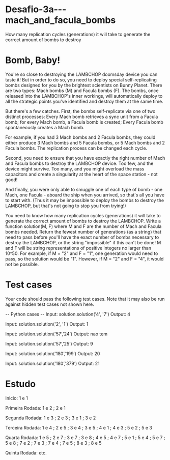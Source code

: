 # Desafio-3a---mach_and_facula_bombs
How many replication cycles (generations) it will take to generate the correct amount of bombs to destroy

Bomb, Baby!
===========
You're so close to destroying the LAMBCHOP doomsday device you can taste it! But in order to do so, you need to deploy special self-replicating bombs designed for you by the brightest scientists on Bunny Planet. There are two types: Mach bombs (M) and Facula bombs (F). The bombs, once released into the LAMBCHOP's inner workings, will automatically deploy to all the strategic points you've identified and destroy them at the same time. 

But there's a few catches. First, the bombs self-replicate via one of two distinct processes: 
Every Mach bomb retrieves a sync unit from a Facula bomb; for every Mach bomb, a Facula bomb is created;
Every Facula bomb spontaneously creates a Mach bomb.

For example, if you had 3 Mach bombs and 2 Facula bombs, they could either produce 3 Mach bombs and 5 Facula bombs, or 5 Mach bombs and 2 Facula bombs. The replication process can be changed each cycle. 

Second, you need to ensure that you have exactly the right number of Mach and Facula bombs to destroy the LAMBCHOP device. Too few, and the device might survive. Too many, and you might overload the mass capacitors and create a singularity at the heart of the space station - not good! 

And finally, you were only able to smuggle one of each type of bomb - one Mach, one Facula - aboard the ship when you arrived, so that's all you have to start with. (Thus it may be impossible to deploy the bombs to destroy the LAMBCHOP, but that's not going to stop you from trying!) 

You need to know how many replication cycles (generations) it will take to generate the correct amount of bombs to destroy the LAMBCHOP. Write a function solution(M, F) where M and F are the number of Mach and Facula bombs needed. Return the fewest number of generations (as a string) that need to pass before you'll have the exact number of bombs necessary to destroy the LAMBCHOP, or the string "impossible" if this can't be done! M and F will be string representations of positive integers no larger than 10^50. For example, if M = "2" and F = "1", one generation would need to pass, so the solution would be "1". However, if M = "2" and F = "4", it would not be possible.

Test cases
==========
Your code should pass the following test cases.
Note that it may also be run against hidden test cases not shown here.

-- Python cases --
Input: solution.solution('4', '7')   Output:     4

Input: solution.solution('2', '1')   Output:     1

Input: solution.solution('57’,’24’) Output:  nao tem

Input: solution.solution('57’,’25’) Output: 9

Input: solution.solution('180’,’199’)  Output: 20

Input: solution.solution('180’,’379’)  Output: 21

Estudo
=========
Inicio: 1 e 1

Primeira Rodada: 1 e 2 ; 2 e 1

Segunda Rodada: 1 e 3 ; 2 e 3 ; 3 e 1 ; 3 e 2

Terceira Rodada: 1 e 4 ; 2 e 5 ; 3 e 4 ; 3 e 5 ; 4 e 1 ; 4 e 3 ; 5 e 2 ; 5 e 3

Quarta Rodada: 1 e 5 ; 2 e 7 ; 3 e 7 ; 3 e 8 ; 4 e 5 ; 4 e 7 ; 5 e 1 ; 5 e 4 ; 5 e 7 ; 5 e 8 ; 7 e 2 ; 7 e 3 ; 7 e 4 ; 7 e 5 ; 8 e 3 ; 8 e 5

Quinta Rodada: etc.

